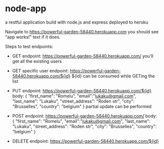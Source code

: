 # node-app
a restful application build with node.js and express deployed to heroku


Navigate to https://powerful-garden-58440.herokuapp.com you should see "app works!" text if it does.

Steps to test endpoints:

- GET
  endpoint: https://powerful-garden-58440.herokuapp.com/
  you'll get all the existing users
  
- GET specific user
  endpoint: https://powerful-garden-58440.herokuapp.com/${id}
  ${id} can be consumed while GETing the list
  
- PUT
  endpoint: https://powerful-garden-58440.herokuapp.com/${id}
  body: {
	  "first_name": "Romelu",
    "email":"lukaku@gmail.com",
    "last_name": "Lukaku",
    "street_address": "Roden str",
    "city": "Brusselles",
    "country": "belgium"
  }
  partial update can be performed
  
 - POST 
   endpoint: https://powerful-garden-58440.herokuapp.com/
   body: {
     "first_name": "Romelu",
     "email":"lukaku@gmail.com",
     "last_name": "Lukaku",
     "street_address": "Roden str",
     "city": "Brusselles",
     "country": "belgium"
   }
   
 - DELETE
   endpoint: https://powerful-garden-58440.herokuapp.com/${id}
